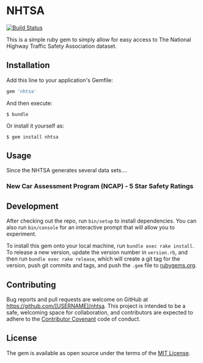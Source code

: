 # NHTSA #

[![Build Status](https://travis-ci.org/omundu/nhtsa.svg?branch=master)](https://travis-ci.org/omundu/nhtsa)

This is a simple ruby gem to simply allow for easy access to The National Highway Traffic Safety Association dataset.

## Installation

Add this line to your application's Gemfile:

```ruby
gem 'nhtsa'
```

And then execute:

    $ bundle

Or install it yourself as:

    $ gem install nhtsa

## Usage

Since the NHTSA generates several data sets....

### New Car Assessment Program (NCAP) - 5 Star Safety Ratings

## Development

After checking out the repo, run `bin/setup` to install dependencies. You can also run `bin/console` for an interactive prompt that will allow you to experiment.

To install this gem onto your local machine, run `bundle exec rake install`. To release a new version, update the version number in `version.rb`, and then run `bundle exec rake release`, which will create a git tag for the version, push git commits and tags, and push the `.gem` file to [rubygems.org](https://rubygems.org).

## Contributing

Bug reports and pull requests are welcome on GitHub at https://github.com/[USERNAME]/nhtsa. This project is intended to be a safe, welcoming space for collaboration, and contributors are expected to adhere to the [Contributor Covenant](contributor-covenant.org) code of conduct.


## License

The gem is available as open source under the terms of the [MIT License](http://opensource.org/licenses/MIT).
